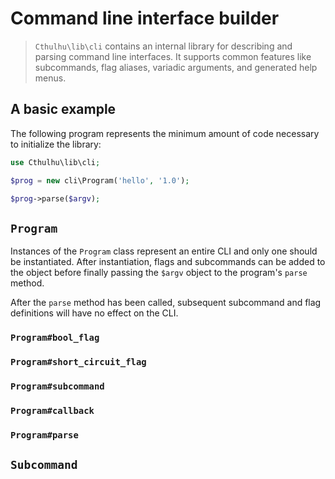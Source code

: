 # Command line interface builder

> `Cthulhu\lib\cli` contains an internal library for describing and
> parsing command line interfaces. It supports common features like
> subcommands, flag aliases, variadic arguments, and generated help
> menus.

## A basic example

The following program represents the minimum amount of code necessary
to initialize the library:

```php
use Cthulhu\lib\cli;

$prog = new cli\Program('hello', '1.0');

$prog->parse($argv);
```

## `Program`

Instances of the `Program` class represent an entire CLI and only one
should be instantiated. After instantiation, flags and subcommands can
be added to the object before finally passing the `$argv` object to the
program's `parse` method.

After the `parse` method has been called, subsequent subcommand and flag
definitions will have no effect on the CLI.

### `Program#bool_flag`

### `Program#short_circuit_flag`

### `Program#subcommand`

### `Program#callback`

### `Program#parse`

## `Subcommand`
